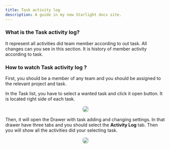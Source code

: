 ```yaml
---
title: Task activity log
description: A guide in my new Starlight docs site.
---
```


### What is the Task activity log?

It represent all activities did team member according to out task. All changes can you see in this section. It is history of member activity according to task.

### How to watch Task activity log ?

First, you should be a member of any team and you should be assigned to the relevant project and task.

In the Task list, you have to select a wanted task and click it open button. It is located right side of each task.

 <p align ="center">
   <img src="/Task_list.png" style="border: 2px solid #D4d4d4; border-radius: 8px;  ">
</p>

Then, it will open the Drawer with task adding and changing settings. In that drawer have three tabs and you should select the **Activity Log** tab. Then you will show all the activities did your selecting task.

<p align ="center">
   <img src="/Activity_log.png" style="border: 2px solid #D4d4d4; border-radius: 8px;  ">
</p>
